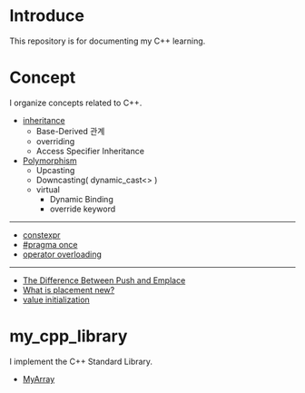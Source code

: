 # Introduce
This repository is for documenting my C++ learning.   

# Concept
I organize concepts related to C++.   

- [inheritance](Concept/Inheritance.md)
  - Base-Derived 관계
  - overriding
  - Access Specifier Inheritance
- [Polymorphism](Concept/Polymorphism.md)
  - Upcasting
  - Downcasting( dynamic_cast<> )
  - virtual
    - Dynamic Binding
    - override keyword
---
- [constexpr](Concept/Constexpr.md)
- [#pragma once](Concept/PragmaOnce.md)
- [operator overloading](Concept/OperatorOverloading.md)
---
- [The Difference Between Push and Emplace](Concept/PushAndEmplace.md)
- [What is placement new?](Concept/PlacementNew.md)
- [value initialization](Concept/ValueInitialization.md)


# my_cpp_library
I implement the C++ Standard Library.   

- [MyArray](my_cpp_library/MyArray.md)